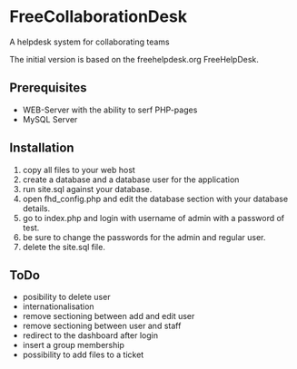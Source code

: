 FreeCollaborationDesk
=====================

A helpdesk system for collaborating teams

The initial version is based on the freehelpdesk.org FreeHelpDesk.

Prerequisites
-------------

- WEB-Server with the ability to serf PHP-pages
- MySQL Server

Installation
------------

1. copy all files to your web host
2. create a database and a database user for the application
3. run site.sql against your database.
4. open fhd_config.php and edit the database section with your database details.
5. go to index.php and login with username of admin with a password of test.
6. be sure to change the passwords for the admin and regular user.
7. delete the site.sql file.

ToDo
----

- posibility to delete user
- internationalisation
- remove sectioning between add and edit user
- remove sectioning between user and staff
- redirect to the dashboard after login
- insert a group membership
- possibility to add files to a ticket